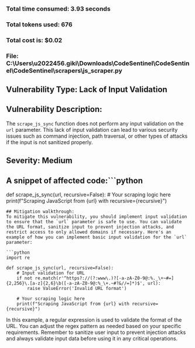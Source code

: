### Total time consumed: 3.93 seconds
### Total tokens used: 676
### Total cost is: $0.02
### File: C:\Users\u2022456.giki\Downloads\CodeSentinel\CodeSentinel\CodeSentinel\scrapers\js_scraper.py
## Vulnerability Type: Lack of Input Validation
## Vulnerability Description:
The `scrape_js_sync` function does not perform any input validation on the `url` parameter. This lack of input validation can lead to various security issues such as command injection, path traversal, or other types of attacks if the input is not sanitized properly.
## Severity: Medium
## A snippet of affected code:```python
def scrape_js_sync(url, recursive=False):
    # Your scraping logic here
    print(f"Scraping JavaScript from {url} with recursive={recursive}")
```
## Mitigation walkthrough:
To mitigate this vulnerability, you should implement input validation to ensure that the `url` parameter is safe to use. You can validate the URL format, sanitize input to prevent injection attacks, and restrict access to only allowed domains if necessary. Here's an example of how you can implement basic input validation for the `url` parameter:

```python
import re

def scrape_js_sync(url, recursive=False):
    # Input validation for URL
    if not re.match(r'^https?://(?:www\.)?[-a-zA-Z0-9@:%._\+~#=]{2,256}\.[a-z]{2,6}\b([-a-zA-Z0-9@:%_\+.~#?&//=]*)$', url):
        raise ValueError('Invalid URL format')

    # Your scraping logic here
    print(f"Scraping JavaScript from {url} with recursive={recursive}")
```

In this example, a regular expression is used to validate the format of the URL. You can adjust the regex pattern as needed based on your specific requirements. Remember to sanitize user input to prevent injection attacks and always validate input data before using it in any critical operations.



